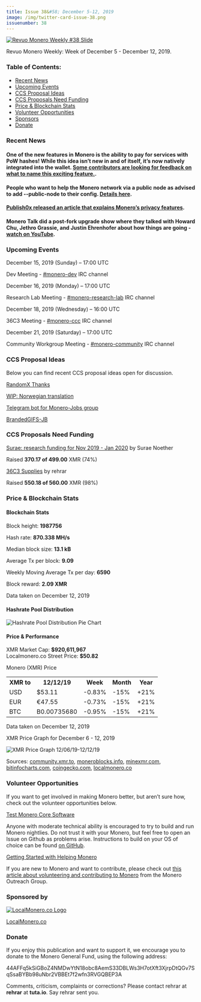 ```yaml
---
title: Issue 38&#58; December 5-12, 2019
image: /img/twitter-card-issue-38.png
issuenumber: 38
---
```

[<img src="/img/img-issue38.png" alt="Revuo Monero Weekly #38 Slide" class="img-lead">](/issue-38.html)

<p class="text-lead">Revuo Monero Weekly: Week of December 5 - December 12, 2019.</p>
<!--more-->

<h3>Table of Contents:</h3>
<ul class="contents">
    <li><a href="#news">Recent News</a></li>
    <li><a href="#events">Upcoming Events</a></li>
    <li><a href="#ideas">CCS Proposal Ideas</a></li>
    <li><a href="#proposals">CCS Proposals Need Funding</a></li>
    <li><a href="#stats">Price & Blockchain Stats</a></li>
    <li><a href="#volunteer">Volunteer Opportunities</a></li>
    <li><a href="#sponsor">Sponsors</a></li>
    <li><a href="#donate">Donate</a></li>
</ul>

<h3 id="news">Recent News</h3>

<div class="newsbyte">
    <h4>One of the new features in Monero is the ability to pay for services with PoW hashes! While this idea isn’t new in and of itself, it’s now natively integrated into the wallet. <a href="https://www.reddit.com/r/Monero/comments/e9ix5r/cool_sexy_name_for_the_new_pay_rpc_thing/" target="_blank">Some contributors are looking for feedback on what to name this exciting feature.</a>.
    </h4>
</div>

<div class="newsbyte">
    <h4>People who want to help the Monero network via a public node as advised to add --public-node to their config. <a href="https://www.reddit.com/r/Monero/comments/e84zo8/public_rpc_node_providers_remote_node_providers/" target="_blank">Details here</a>.
    </h4>
</div>

<div class="newsbyte">
    <h4><a href="https://www.publish0x.com/treepi/how-moneros-privacy-features-actually-keep-your-information-xezvyq" target="_blank">Publish0x released an article that explains Monero’s privacy features</a>.
    </h4>
</div>

<div class="newsbyte">
    <h4>Monero Talk did a post-fork upgrade show where they talked with Howard Chu, Jethro Grassie, and Justin Ehrenhofer about how things are going - <a href="https://youtu.be/5xDPSCEwvZU" target="_blank">watch on YouTube</a>.
    </h4>
</div>



<h3 id="events">Upcoming Events</h3>

<div class="event">
    <p class="date" markdown="1">December 15, 2019 (Sunday) – 17:00 UTC</p>
    <p markdown="1">Dev Meeting - <a href="irc://chat.freenode.net/#monero-dev" target="_blank">#monero-dev</a> IRC channel</p>
</div>

<div class="event">
    <p class="date" markdown="1">December 16, 2019 (Monday) – 17:00 UTC</p>
    <p markdown="1">Research Lab Meeting - <a href="irc://chat.freenode.net/#monero-research-lab" target="_blank">#monero-research-lab</a> IRC channel</p>
</div>

<div class="event">
    <p class="date" markdown="1">December 18, 2019 (Wednesday) – 16:00 UTC</p>
    <p markdown="1">36C3 Meeting - <a href="irc://chat.freenode.net/#monero-ccc" target="_blank">#monero-ccc</a> IRC channel</p>
</div>

<div class="event">
    <p class="date" markdown="1">December 21, 2019 (Saturday) – 17:00 UTC</p>
    <p markdown="1">Community Workgroup Meeting - <a href="irc://chat.freenode.net/#monero-community" target="_blank">#monero-community</a> IRC channel</p>
</div>

<h3 id="ideas">CCS Proposal Ideas</h3>

<p>Below you can find recent CCS proposal ideas open for discussion.</p>

<div class="proposal">
<p><a href="https://repo.getmonero.org/monero-project/ccs-proposals/merge_requests/107" target="_blank">RandomX Thanks</a></p>
</div>

<div class="proposal">
<p><a href="https://repo.getmonero.org/monero-project/ccs-proposals/merge_requests/102" target="_blank">WIP: Norwegian translation</a></p>
</div>

<div class="proposal">
<p><a href="https://repo.getmonero.org/monero-project/ccs-proposals/merge_requests/91" target="_blank">Telegram bot for Monero-Jobs group</a></p>
</div>

<div class="proposal">
<p><a href="https://repo.getmonero.org/monero-project/ccs-proposals/merge_requests/88" target="_blank">BrandedGIFS-JB</a></p>
</div>

<h3 id="proposals">CCS Proposals Need Funding</h3>

<div class="proposal">
    <p><a href="https://ccs.getmonero.org/proposals/surae-q4-funding-2019.html" target="_blank">Surae: research funding for Nov 2019 - Jan 2020</a> by Surae Noether</p>
    <p>Raised <b>370.17 of 499.00</b> XMR (74%)</p>
</div>

<div class="proposal">
    <p><a href="https://ccs.getmonero.org/proposals/36c3.html" target="_blank">36C3 Supplies</a> by rehrar</p>
    <p>Raised <b>550.18 of 560.00</b> XMR (98%)</p>
</div>

<h3 id="stats">Price & Blockchain Stats</h3>

<h4 class="stat">Blockchain Stats</h4>

<div class="bcstats">
    <p>Block height: <b>1987756</b></p>
    <p>Hash rate: <b>870.338 MH/s</b></p>
    <p>Median block size: <b>13.1 kB</b></p>
    <p>Average Tx per block: <b>9.09</b></p>
    <p>Weekly Moving Average Tx per day: <b>6590</b></p>
    <p>Block reward: <b>2.09 XMR</b></p>
</div>
<p class="note">Data taken on December 12, 2019</p>

<h4 class="stat">Hashrate Pool Distribution</h4>
<p><img src="/img/hashrate-pool-distribution-1212.png" alt="Hashrate Pool Distribution Pie Chart"/></p>

<h4 class="stat">Price & Performance</h4>

<div class="price-intro">XMR Market Cap: <b>$920,611,967</b><br>Localmonero.co Street Price: <b>$50.82</b></div>

<p class="table-title">Monero (XMR) Price</p>
<table class="price-table">
  <tr class="row1">
    <th>XMR to</th>
    <th>12/12/19</th>
    <th>Week</th>
    <th>Month</th>
    <th>Year</th>
  </tr>
  <tr>
    <td data-th="XMR to">USD</td>
    <td data-th="12/12/19">$53.11</td>
    <td data-th="Week" class="red">-0.83%</td>
    <td data-th="Month" class="red">-15%</td>
    <td data-th="Year" class="green">+21%</td>
  </tr>
  <tr class="row3">
    <td data-th="XMR to">EUR</td>
    <td data-th="12/12/19">€47.55</td>
    <td data-th="Week" class="red">-0.73%</td>
    <td data-th="Month" class="red">-15%</td>
    <td data-th="Year" class="green">+21%</td>
  </tr>
  <tr>
    <td data-th="XMR to">BTC</td>
    <td data-th="12/12/19">B0.00735680</td>
    <td data-th="Week" class="red">-0.95%</td>
    <td data-th="Month" class="red">-15%</td>
    <td data-th="Year" class="green">+21%</td>
  </tr>
</table>
<p class="note">Data taken on December 12, 2019</p>

<p class="table-title">XMR Price Graph for December 6 - 12, 2019</p>

![XMR Price Graph 12/06/19-12/12/19](/img/weekly-chart-1212.png "XMR Price Graph 12/06/19-12/12/19") 

Sources: <a href="https://community.xmr.to/explorer/mainnet/" target="_blank">community.xmr.to</a>, <a href="https://moneroblocks.info/stats/transaction-stats" target="_blank">moneroblocks.info</a>, <a href="https://minexmr.com/pools.html" target="_blank">minexmr.com</a>, <a href="https://bitinfocharts.com/monero/" target="_blank">bitinfocharts.com</a>, <a href="https://www.coingecko.com/" target="_blank">coingecko.com</a>, <a href="https://localmonero.co/" target="_blank">localmonero.co</a>

<h3 id="volunteer">Volunteer Opportunities</h3>

<p>If you want to get involved in making Monero better, but aren’t sure how, check out the volunteer opportunities below.</p>

<div class="newsbyte">
    <p class="date"><a href="https://github.com/monero-project/monero" target="_blank">Test Monero Core Software</a></p>
    <p>Anyone with moderate technical ability is encouraged to try to build and run Monero nightlies. Do not trust it with your Monero, but feel free to open an Issue on Github as problems arise. Instructions to build on your OS of choice can be found <a href="https://github.com/monero-project/monero#compiling-monero-from-source" target="_blank">on GitHub</a>. </p>
</div>

<div class="newsbyte">
    <p class="date"><a href="https://github.com/monero-project/monero" target="_blank">Getting Started with Helping Monero</a></p>
    <p>If you are new to Monero and want to contribute, please check out <a href="https://www.monerooutreach.org/stories/getting-started-helping-monero.php" target="_blank">this article about volunteering and contributing to Monero</a> from the Monero Outreach Group. </p>
</div>

<h3 id="sponsor">Sponsored by</h3>

<p><a href="https://localmonero.co/" target="_blank"><img src="/img/localmonero-logo.png" alt="LocalMonero.co Logo" class="localmonero"></a></p>

<p class="text-center"><a href="https://localmonero.co/" target="_blank">LocalMonero.co</a></p>

<h3 id="donate">Donate</h3>

<p markdown="1">If you enjoy this publication and want to support it, we encourage you to donate to the Monero General Fund, using the following address:</p>

<p class="address" markdown="1">44AFFq5kSiGBoZ4NMDwYtN18obc8AemS33DBLWs3H7otXft3XjrpDtQGv7SqSsaBYBb98uNbr2VBBEt7f2wfn3RVGQBEP3A</p>

<!--p><a href="monero:44AFFq5kSiGBoZ4NMDwYtN18obc8AemS33DBLWs3H7otXft3XjrpDtQGv7SqSsaBYBb98uNbr2VBBEt7f2wfn3RVGQBEP3A" class="qr"><img src="/img/donate-monero.png"></a></p-->

Comments, criticism, complaints or corrections? Please contact rehrar at **rehrar** at **tuta.io**. Say rehrar sent you.